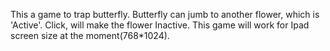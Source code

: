 This a game to trap butterfly. Butterfly can jumb to another flower, which is 'Active'. Click, will make the flower Inactive.
This game will work for Ipad screen size at the moment(768*1024). 